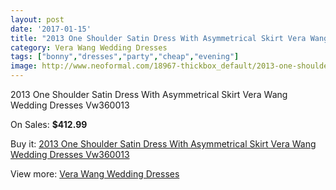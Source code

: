 ```yaml
---
layout: post
date: '2017-01-15'
title: "2013 One Shoulder Satin Dress With Asymmetrical Skirt Vera Wang Wedding Dresses Vw360013"
category: Vera Wang Wedding Dresses
tags: ["bonny","dresses","party","cheap","evening"]
image: http://www.neoformal.com/18967-thickbox_default/2013-one-shoulder-satin-dress-with-asymmetrical-skirt-vera-wang-wedding-dresses-vw360013.jpg
---
```

2013 One Shoulder Satin Dress With Asymmetrical Skirt Vera Wang Wedding Dresses Vw360013

On Sales: **$412.99**
<a href="https://www.neoformal.com/en/vera-wang-wedding-dresses/6058-2013-one-shoulder-satin-dress-with-asymmetrical-skirt-vera-wang-wedding-dresses-vw360013.html"><amp-img layout="responsive" width="600" height="600" src="//www.neoformal.com/18967-thickbox_default/2013-one-shoulder-satin-dress-with-asymmetrical-skirt-vera-wang-wedding-dresses-vw360013.jpg" alt="2013 One Shoulder Satin Dress With Asymmetrical Skirt Vera Wang Wedding Dresses Vw360013 0" /></a>
<a href="https://www.neoformal.com/en/vera-wang-wedding-dresses/6058-2013-one-shoulder-satin-dress-with-asymmetrical-skirt-vera-wang-wedding-dresses-vw360013.html"><amp-img layout="responsive" width="600" height="600" src="//www.neoformal.com/18968-thickbox_default/2013-one-shoulder-satin-dress-with-asymmetrical-skirt-vera-wang-wedding-dresses-vw360013.jpg" alt="2013 One Shoulder Satin Dress With Asymmetrical Skirt Vera Wang Wedding Dresses Vw360013 1" /></a>

Buy it: [2013 One Shoulder Satin Dress With Asymmetrical Skirt Vera Wang Wedding Dresses Vw360013](https://www.neoformal.com/en/vera-wang-wedding-dresses/6058-2013-one-shoulder-satin-dress-with-asymmetrical-skirt-vera-wang-wedding-dresses-vw360013.html "2013 One Shoulder Satin Dress With Asymmetrical Skirt Vera Wang Wedding Dresses Vw360013")

View more: [Vera Wang Wedding Dresses](https://www.neoformal.com/en/78-vera-wang-wedding-dresses "Vera Wang Wedding Dresses")